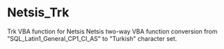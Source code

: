 # Netsis_Trk
Trk VBA function for Netsis
Netsis two-way VBA function conversion from "SQL_Latin1_General_CP1_CI_AS" to "Turkish" character set.
